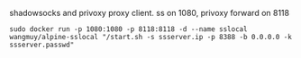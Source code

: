 shadowsocks and privoxy proxy client. ss on 1080, privoxy forward on 8118

```
sudo docker run -p 1080:1080 -p 8118:8118 -d --name sslocal wangmuy/alpine-sslocal "/start.sh -s ssserver.ip -p 8388 -b 0.0.0.0 -k ssserver.passwd"
```
